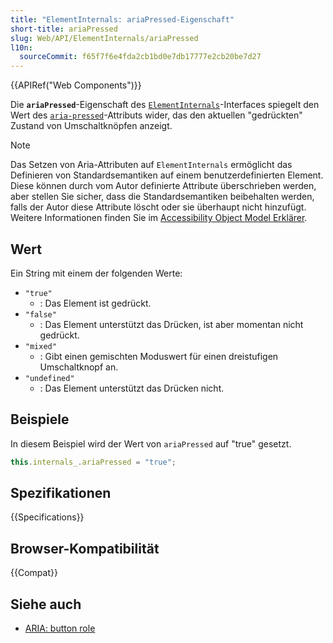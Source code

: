 ```yaml
---
title: "ElementInternals: ariaPressed-Eigenschaft"
short-title: ariaPressed
slug: Web/API/ElementInternals/ariaPressed
l10n:
  sourceCommit: f65f7f6e4fda2cb1bd0e7db17777e2cb20be7d27
---
```


{{APIRef("Web Components")}}

Die **`ariaPressed`**-Eigenschaft des [`ElementInternals`](/de/docs/Web/API/ElementInternals)-Interfaces spiegelt den Wert des [`aria-pressed`](/de/docs/Web/Accessibility/ARIA/Reference/Attributes/aria-pressed)-Attributs wider, das den aktuellen "gedrückten" Zustand von Umschaltknöpfen anzeigt.

> [!NOTE]
> Das Setzen von Aria-Attributen auf `ElementInternals` ermöglicht das Definieren von Standardsemantiken auf einem benutzerdefinierten Element. Diese können durch vom Autor definierte Attribute überschrieben werden, aber stellen Sie sicher, dass die Standardsemantiken beibehalten werden, falls der Autor diese Attribute löscht oder sie überhaupt nicht hinzufügt. Weitere Informationen finden Sie im [Accessibility Object Model Erklärer](https://wicg.github.io/aom/explainer.html#default-semantics-for-custom-elements-via-the-elementinternals-object).

## Wert

Ein String mit einem der folgenden Werte:

- `"true"`
  - : Das Element ist gedrückt.
- `"false"`
  - : Das Element unterstützt das Drücken, ist aber momentan nicht gedrückt.
- `"mixed"`
  - : Gibt einen gemischten Moduswert für einen dreistufigen Umschaltknopf an.
- `"undefined"`
  - : Das Element unterstützt das Drücken nicht.

## Beispiele

In diesem Beispiel wird der Wert von `ariaPressed` auf "true" gesetzt.

```js
this.internals_.ariaPressed = "true";
```

## Spezifikationen

{{Specifications}}

## Browser-Kompatibilität

{{Compat}}

## Siehe auch

- [ARIA: button role](/de/docs/Web/Accessibility/ARIA/Reference/Roles/button_role)
